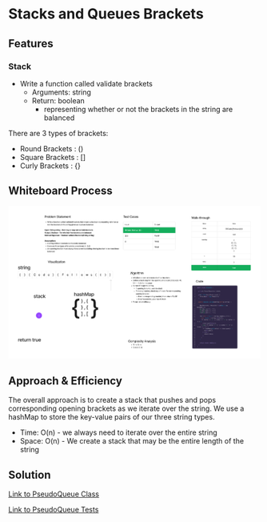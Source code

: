 # Stacks and Queues Brackets

## Features

### Stack

- Write a function called validate brackets
  - Arguments: string
  - Return: boolean
    - representing whether or not the brackets in the string are balanced

There are 3 types of brackets:

- Round Brackets : ()
- Square Brackets : []
- Curly Brackets : {}

## Whiteboard Process

![Whiteboard Image](cc13.png)

## Approach & Efficiency

The overall approach is to create a stack that pushes and pops corresponding opening brackets as we iterate over the string. We use a hashMap to store the key-value pairs of our three string types.

- Time: O(n)  - we always need to iterate over the entire string
- Space: O(n) - We create a stack that may be the entire length of the string


## Solution

[Link to PseudoQueue Class](lib/src/main/java/codechallenges/Brackets.java)

[Link to PseudoQueue Tests](lib/src/test/java/codechallenges/BracketsTest.java)
